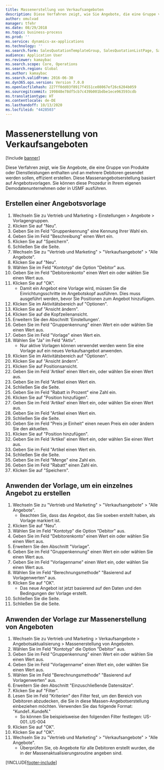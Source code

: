 ```yaml
---
title: Massenerstellung von Verkaufsangeboten
description: Diese Verfahren zeigt, wie Sie Angebote, die eine Gruppe von Produkte oder Dienstleistungen enthalten und an mehrere Debitoren gesendet werden sollen, effizient erstellen.
author: omulvad
manager: tfehr
ms.date: 08/29/2018
ms.topic: business-process
ms.prod: ''
ms.service: dynamics-ax-applications
ms.technology: ''
ms.search.form: SalesQuotationTemplateGroup, SalesQuotationListPage, SalesCreateQuotation, SalesQuotationTable, SysQueryForm, SalesQuickQuote
audience: Application User
ms.reviewer: kamaybac
ms.search.scope: Core, Operations
ms.search.region: Global
ms.author: kamaybac
ms.search.validFrom: 2016-06-30
ms.dyn365.ops.version: Version 7.0.0
ms.openlocfilehash: 227ff0dd03f8917f4551ce08067ef26c6204b059
ms.sourcegitcommit: 199848e78df5cb7c439b001bdbe1ece963593cdb
ms.translationtype: HT
ms.contentlocale: de-DE
ms.lasthandoff: 10/13/2020
ms.locfileid: "4428503"
---
```

# <a name="mass-create-sales-quotations"></a>Massenerstellung von Verkaufsangeboten

[!include [banner](../../includes/banner.md)]

Diese Verfahren zeigt, wie Sie Angebote, die eine Gruppe von Produkte oder Dienstleistungen enthalten und an mehrere Debitoren gesendet werden sollen, effizient erstellen. Diese Massenangebotserstellung basiert auf Angebotsvorlagen. Sie können diese Prozedur in Ihrem eigenen Demodatenunternehmen oder in USMF ausführen.


## <a name="create-a-quotation-template"></a>Erstellen einer Angebotsvorlage
1. Wechseln Sie zu Vertrieb und Marketing > Einstellungen > Angebote > Vorlagengruppen.
2. Klicken Sie auf "Neu".
3. Geben Sie im Feld "Gruppenkennung" eine Kennung Ihrer Wahl ein.
4. Geben Sie im Feld "Beschreibung" einen Wert ein.
5. Klicken Sie auf "Speichern".
6. Schließen Sie die Seite.
7. Wechseln Sie zu "Vertrieb und Marketing" > "Verkaufsangebote" > "Alle Angebote".
8. Klicken Sie auf "Neu".
9. Wählen Sie im Feld "Kontotyp" die Option "Debitor" aus.
10. Geben Sie im Feld "Debitorenkonto" einen Wert ein oder wählen Sie einen Wert aus.
11. Klicken Sie auf "OK".
    * Damit ein Angebot eine Vorlage wird, müssen Sie die Einrichtungsschritte im Angebotskopf ausführen. Dies muss ausgeführt werden, bevor Sie Positionen zum Angebot hinzufügen.   
12. Klicken Sie im Aktivitätsbereich auf "Optionen".
13. Klicken Sie auf "Ansicht ändern".
14. Klicken Sie auf die Kopfzeilenansicht.
15. Erweitern Sie den Abschnitt 'Einstellungen'.
16. Geben Sie im Feld "Gruppenkennung" einen Wert ein oder wählen Sie einen Wert aus.
17. Geben Sie im Feld "Vorlage" einen Wert ein.
18. Wählen Sie "Ja" im Feld "Aktiv".
    * Nur aktive Vorlagen können verwendet werden wenn Sie eine Vorlage auf ein neues Verkaufsangebot anwenden.  
19. Klicken Sie im Aktivitätsbereich auf "Optionen".
20. Klicken Sie auf "Ansicht ändern".
21. Klicken Sie auf Positionsansicht.
22. Geben Sie im Feld 'Artikel' einen Wert ein, oder wählen Sie einen Wert aus.
23. Geben Sie im Feld "Artikel einen Wert ein.
24. Schließen Sie die Seite.
25. Geben Sie im Feld "Rabatt in Prozent" eine Zahl ein.
26. Klicken Sie auf "Position hinzufügen".
27. Geben Sie im Feld 'Artikel' einen Wert ein, oder wählen Sie einen Wert aus.
28. Geben Sie im Feld "Artikel einen Wert ein.
29. Schließen Sie die Seite.
30. Geben Sie im Feld "Preis je Einheit" einen neuen Preis ein oder ändern Sie den aktuellen.
31. Klicken Sie auf "Position hinzufügen".
32. Geben Sie im Feld 'Artikel' einen Wert ein, oder wählen Sie einen Wert aus.
33. Geben Sie im Feld "Artikel einen Wert ein.
34. Schließen Sie die Seite.
35. Geben Sie im Feld "Menge" eine Zahl ein.
36. Geben Sie im Feld "Rabatt" einen Zahl ein.
37. Klicken Sie auf "Speichern".

## <a name="apply-the-template-to-create-a-single-quotation"></a>Anwenden der Vorlage, um ein einzelnes Angebot zu erstellen
1. Wechseln Sie zu "Vertrieb und Marketing" > "Verkaufsangebote" > "Alle Angebote".
    * Beachten Sie, dass das Angebot, das Sie soeben erstellt haben, als Vorlage markiert ist.  
2. Klicken Sie auf "Neu".
3. Wählen Sie im Feld "Kontotyp" die Option "Debitor" aus.
4. Geben Sie im Feld "Debitorenkonto" einen Wert ein oder wählen Sie einen Wert aus.
5. Erweitern Sie den Abschnitt "Vorlage".
6. Geben Sie im Feld "Gruppenkennung" einen Wert ein oder wählen Sie einen Wert aus.
7. Geben Sie im Feld "Vorlagenname" einen Wert ein, oder wählen Sie einen Wert aus.
8. Wählen Sie im Feld "Berechnungsmethode" "Basierend auf Vorlagenwerten" aus.
9. Klicken Sie auf "OK".
    * Das neue Angebot ist jetzt basierend auf den Daten und den Bedingungen der Vorlage erstellt.  
10. Schließen Sie die Seite.
11. Schließen Sie die Seite.

## <a name="apply-the-template-to-mass-create-quotations"></a>Anwenden der Vorlage zur Massenerstellung von Angeboten
1. Wechseln Sie zu Vertrieb und Marketing > Verkaufsangebote > Angebotsaktualisierung > Massenerstellung von Angeboten.
2. Wählen Sie im Feld "Kontotyp" die Option "Debitor" aus.
3. Geben Sie im Feld "Gruppenkennung" einen Wert ein oder wählen Sie einen Wert aus.
4. Geben Sie im Feld "Vorlagenname" einen Wert ein, oder wählen Sie einen Wert aus.
5. Wählen Sie im Feld "Berechnungsmethode" "Basierend auf Vorlagenwerten" aus.
6. Erweitern Sie den Abschnitt "Einzuschließende Datensätze".
7. Klicken Sie auf "Filter".
8. Lesen Sie im Feld "Kriterien" den Filter fest, um den Bereich von Debitoren abzudecken, die Sie in diese Massen-Angebotserstellung einbeziehen möchten. Verwenden Sie das folgende Format: "Kunde1..KundeN."
    * So können Sie beispielsweise den folgenden Filter festlegen: US-001..US-004  
9. Klicken Sie auf "OK".
10. Klicken Sie auf "OK".
11. Wechseln Sie zu "Vertrieb und Marketing" > "Verkaufsangebote" > "Alle Angebote".
    * Überprüfen Sie, ob Angebote für alle Debitoren erstellt wurden, die in der Massenaktualisierungsroutine angeben sind.  



[!INCLUDE[footer-include](../../../includes/footer-banner.md)]